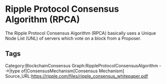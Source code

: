 # Ripple Protocol Consensus Algorithm (RPCA)

The Ripple Protocol Consensus Algorithm (RPCA) basically uses a Unique Node List (UNL) of servers which vote on a block from a Proposer.

## Tags

Category:BlockchainConsensus
Graph:RippleProtocolConsensusAlgorithm -->|type of|ConsensusMechanism[Consensus Mechanism]
Source_URL:https://ripple.com/files/ripple_consensus_whitepaper.pdf
